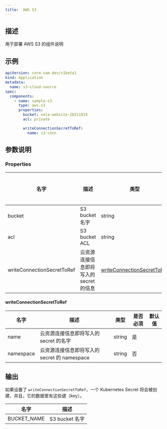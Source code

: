 ```yaml
---
title:  AWS S3
---
```


## 描述

用于部署 AWS S3 的组件说明

## 示例

```yaml
apiVersion: core.oam.dev/v1beta1
kind: Application
metadata:
  name: s3-cloud-source
spec:
  components:
    - name: sample-s3
      type: aws-s3
      properties:
        bucket: vela-website-20211019
        acl: private

        writeConnectionSecretToRef:
          name: s3-conn
```

## 参数说明


### Properties

名字 | 描述 | 类型 | 是否必须 | 默认值
------------ | ------------- | ------------- | ------------- | ------------- 
bucket                     | S3 bucket 名字                                                    | string                                                    | 是     |         |
acl                        | S3 bucket ACL                                                     | string                                                    | 是     |         |
writeConnectionSecretToRef | 云资源连接信息即将写入的 secret 的信息 | [writeConnectionSecretToRef](#writeConnectionSecretToRef) | 否 |


#### writeConnectionSecretToRef

名字 | 描述 | 类型 | 是否必须 | 默认值
------------ | ------------- | ------------- | ------------- | ------------- 
name | 云资源连接信息即将写入的 secret 的名字 | string | 是 |
namespace | 云资源连接信息即将写入的 secret 的 namespace | string | 否 |

## 输出

如果设置了 `writeConnectionSecretToRef`，一个 Kubernetes Secret 将会被创建，并且，它的数据里有这些键（key）。

名字 | 描述
------------ | -------------
BUCKET_NAME | S3 bucket 名字 |